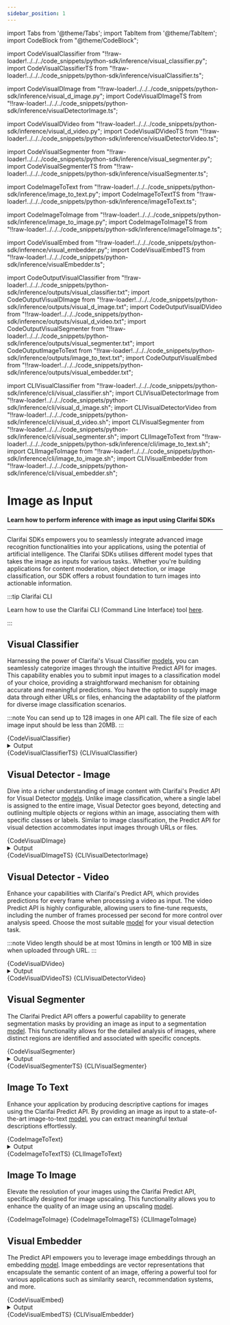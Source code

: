 ```yaml
---
sidebar_position: 1
---
```



import Tabs from '@theme/Tabs';
import TabItem from '@theme/TabItem';
import CodeBlock from "@theme/CodeBlock";

import CodeVisualClassifier from "!!raw-loader!../../../code_snippets/python-sdk/inference/visual_classifier.py";
import CodeVisualClassifierTS from "!!raw-loader!../../../code_snippets/python-sdk/inference/visualClassifier.ts";

import CodeVisualDImage from "!!raw-loader!../../../code_snippets/python-sdk/inference/visual_d_image.py";
import CodeVisualDImageTS from "!!raw-loader!../../../code_snippets/python-sdk/inference/visualDetectorImage.ts";

import CodeVisualDVideo from "!!raw-loader!../../../code_snippets/python-sdk/inference/visual_d_video.py";
import CodeVisualDVideoTS from "!!raw-loader!../../../code_snippets/python-sdk/inference/visualDetectorVideo.ts";

import CodeVisualSegmenter from "!!raw-loader!../../../code_snippets/python-sdk/inference/visual_segmenter.py";
import CodeVisualSegmenterTS from "!!raw-loader!../../../code_snippets/python-sdk/inference/visualSegmenter.ts";

import CodeImageToText from "!!raw-loader!../../../code_snippets/python-sdk/inference/image_to_text.py";
import CodeImageToTextTS from "!!raw-loader!../../../code_snippets/python-sdk/inference/imageToText.ts";

import CodeImageToImage from "!!raw-loader!../../../code_snippets/python-sdk/inference/image_to_image.py";
import CodeImageToImageTS from "!!raw-loader!../../../code_snippets/python-sdk/inference/imageToImage.ts";

import CodeVisualEmbed from "!!raw-loader!../../../code_snippets/python-sdk/inference/visual_embedder.py";
import CodeVisualEmbedTS from "!!raw-loader!../../../code_snippets/python-sdk/inference/visualEmbedder.ts";

import CodeOutputVisualClassifier from "!!raw-loader!../../../code_snippets/python-sdk/inference/outputs/visual_classifier.txt";
import CodeOutputVisualDImage from "!!raw-loader!../../../code_snippets/python-sdk/inference/outputs/visual_d_image.txt";
import CodeOutputVisualDVideo from "!!raw-loader!../../../code_snippets/python-sdk/inference/outputs/visual_d_video.txt";
import CodeOutputVisualSegmenter from "!!raw-loader!../../../code_snippets/python-sdk/inference/outputs/visual_segmenter.txt";
import CodeOutputImageToText from "!!raw-loader!../../../code_snippets/python-sdk/inference/outputs/image_to_text.txt";
import CodeOutputVisualEmbed from "!!raw-loader!../../../code_snippets/python-sdk/inference/outputs/visual_embedder.txt";

import CLIVisualClassifier from "!!raw-loader!../../../code_snippets/python-sdk/inference/cli/visual_classifier.sh";
import CLIVisualDetectorImage from "!!raw-loader!../../../code_snippets/python-sdk/inference/cli/visual_d_image.sh";
import CLIVisualDetectorVideo from "!!raw-loader!../../../code_snippets/python-sdk/inference/cli/visual_d_video.sh";
import CLIVisualSegmenter from "!!raw-loader!../../../code_snippets/python-sdk/inference/cli/visual_segmenter.sh";
import CLIImageToText from "!!raw-loader!../../../code_snippets/python-sdk/inference/cli/image_to_text.sh";
import CLIImageToImage from "!!raw-loader!../../../code_snippets/python-sdk/inference/cli/image_to_image.sh";
import CLIVisualEmbedder from "!!raw-loader!../../../code_snippets/python-sdk/inference/cli/visual_embedder.sh";


# Image as Input

**Learn how to perform inference with image as input using Clarifai SDKs**
<hr />

Clarifai SDKs empowers you to seamlessly integrate advanced image recognition functionalities into your applications, using the potential of artificial intelligence. The Clarifai SDKs utilises different model types that takes the image as inputs for various tasks.. Whether you're building applications for content moderation, object detection, or image classification, our SDK offers a robust foundation to turn images into actionable information. 

:::tip Clarifai CLI 

Learn how to use the Clarifai CLI (Command Line Interface) tool [here](https://docs.clarifai.com/sdk/cli).

:::

## Visual Classifier

Harnessing the power of Clarifai's Visual Classifier [models](https://clarifai.com/explore/models?page=1&perPage=24&filterData=%5B%7B%22field%22%3A%22model_type_id%22%2C%22value%22%3A%5B%22visual-classifier%22%5D%7D%5D), you can seamlessly categorize images through the intuitive Predict API for images. This capability enables you to submit input images to a classification model of your choice, providing a straightforward mechanism for obtaining accurate and meaningful predictions. You have the option to supply image data through either URLs or files, enhancing the adaptability of the platform for diverse image classification scenarios.


:::note
You can send up to 128 images in one API call. The file size of each image input should be less than 20MB.
:::




<Tabs>
<TabItem value="python" label="Python">
    <CodeBlock className="language-python">{CodeVisualClassifier}</CodeBlock>
    <details>
  <summary>Output</summary>
    <CodeBlock className="language-text">{CodeOutputVisualClassifier}</CodeBlock>
</details> 
</TabItem>
<TabItem value="typescript" label="Typescript">
    <CodeBlock className="language-typescript">{CodeVisualClassifierTS}</CodeBlock>
</TabItem>

<TabItem value="bash" label="Bash">
    <CodeBlock className="language-bash">{CLIVisualClassifier}</CodeBlock>
</TabItem>

</Tabs>





## Visual Detector - Image

Dive into a richer understanding of image content with Clarifai's Predict API for Visual Detector [models](https://clarifai.com/explore/models?page=1&perPage=24&filterData=%5B%7B%22field%22%3A%22model_type_id%22%2C%22value%22%3A%5B%22visual-detector%22%5D%7D%5D). Unlike image classification, where a single label is assigned to the entire image, Visual Detector goes beyond, detecting and outlining multiple objects or regions within an image, associating them with specific classes or labels. Similar to image classification, the Predict API for visual detection accommodates input images through URLs or files.


<Tabs>
<TabItem value="python" label="Python">
    <CodeBlock className="language-python">{CodeVisualDImage}</CodeBlock>
    <details>
  <summary>Output</summary>
    <CodeBlock className="language-text">{CodeOutputVisualDImage}</CodeBlock>
</details> 
</TabItem>
<TabItem value="typescript" label="Typescript">
    <CodeBlock className="language-typescript">{CodeVisualDImageTS}</CodeBlock>
</TabItem>

<TabItem value="bash" label="Bash">
    <CodeBlock className="language-bash">{CLIVisualDetectorImage}</CodeBlock>
</TabItem>

</Tabs>






## Visual Detector - Video

Enhance your capabilities with Clarifai's Predict API, which provides predictions for every frame when processing a video as input. The video Predict API is highly configurable, allowing users to fine-tune requests, including the number of frames processed per second for more control over analysis speed. Choose the most suitable [model](https://clarifai.com/explore/models?filterData=%5B%7B%22field%22%3A%22model_type_id%22%2C%22value%22%3A%5B%22visual-detector%22%5D%7D%5D&page=2&perPage=24) for your visual detection task.

:::note
Video length should be at most 10mins in length or 100 MB in size when uploaded through URL.
:::

<Tabs>
<TabItem value="python" label="Python">
    <CodeBlock className="language-python">{CodeVisualDVideo}</CodeBlock>
    <details>
  <summary>Output</summary>
    <CodeBlock className="language-text">{CodeOutputVisualDVideo}</CodeBlock>
</details> 
</TabItem>
<TabItem value="typescript" label="Typescript">
    <CodeBlock className="language-typescript">{CodeVisualDVideoTS}</CodeBlock>
</TabItem>

<TabItem value="bash" label="Bash">
    <CodeBlock className="language-bash">{CLIVisualDetectorVideo}</CodeBlock>
</TabItem>

</Tabs>





## Visual Segmenter

The Clarifai Predict API offers a powerful capability to generate segmentation masks by providing an image as input to a segmentation [model](https://clarifai.com/explore/models?page=1&perPage=24&filterData=%5B%7B%22field%22%3A%22model_type_id%22%2C%22value%22%3A%5B%22visual-segmenter%22%5D%7D%5D). This functionality allows for the detailed analysis of images, where distinct regions are identified and associated with specific concepts.


<Tabs>
<TabItem value="python" label="Python">
    <CodeBlock className="language-python">{CodeVisualSegmenter}</CodeBlock>
    <details>
  <summary>Output</summary>
    <CodeBlock className="language-text">{CodeOutputVisualSegmenter}</CodeBlock>
</details> 
</TabItem>
<TabItem value="typescript" label="Typescript">
    <CodeBlock className="language-typescript">{CodeVisualSegmenterTS}</CodeBlock>
</TabItem>
<TabItem value="bash" label="Bash">
    <CodeBlock className="language-bash">{CLIVisualSegmenter}</CodeBlock>
</TabItem>

</Tabs>



## Image To Text

Enhance your application by producing descriptive captions for images using the Clarifai Predict API. By providing an image as input to a state-of-the-art image-to-text [model](https://clarifai.com/explore/models?page=1&perPage=24&filterData=%5B%7B%22field%22%3A%22model_type_id%22%2C%22value%22%3A%5B%22image-to-text%22%5D%7D%5D), you can extract meaningful textual descriptions effortlessly.


<Tabs>
<TabItem value="python" label="Python">
    <CodeBlock className="language-python">{CodeImageToText}</CodeBlock>
    <details>
  <summary>Output</summary>
    <CodeBlock className="language-text">{CodeOutputImageToText}</CodeBlock>
</details> 
</TabItem>
<TabItem value="typescript" label="Typescript">
    <CodeBlock className="language-typescript">{CodeImageToTextTS}</CodeBlock>
</TabItem>
<TabItem value="bash" label="Bash">
    <CodeBlock className="language-bash">{CLIImageToText}</CodeBlock>
</TabItem>

</Tabs>





## Image To Image

Elevate the resolution of your images using the Clarifai Predict API, specifically designed for image upscaling. This functionality allows you to enhance the quality of an image using an upscaling [model](https://clarifai.com/explore/models?page=1&perPage=24&filterData=%5B%7B%22field%22%3A%22model_type_id%22%2C%22value%22%3A%5B%22image-to-image%22%5D%7D%5D).

<Tabs>
<TabItem value="python" label="Python">
    <CodeBlock className="language-python">{CodeImageToImage}</CodeBlock>
</TabItem>
<TabItem value="typescript" label="Typescript">
    <CodeBlock className="language-typescript">{CodeImageToImageTS}</CodeBlock>
</TabItem>
<TabItem value="bash" label="Bash">
    <CodeBlock className="language-bash">{CLIImageToImage}</CodeBlock>
</TabItem>

</Tabs>

## Visual Embedder

The Predict API empowers you to leverage image embeddings through an embedding [model](https://clarifai.com/explore/models?page=1&perPage=24&filterData=%5B%7B%22field%22%3A%22model_type_id%22%2C%22value%22%3A%5B%22visual-embedder%22%5D%7D%5D). Image embeddings are vector representations that encapsulate the semantic content of an image, offering a powerful tool for various applications such as similarity search, recommendation systems, and more.

<Tabs>
<TabItem value="python" label="Python">
    <CodeBlock className="language-python">{CodeVisualEmbed}</CodeBlock>
    <details>
  <summary>Output</summary>
    <CodeBlock className="language-text">{CodeOutputVisualEmbed}</CodeBlock>
</details> 
</TabItem>
<TabItem value="typescript" label="Typescript">
    <CodeBlock className="language-typescript">{CodeVisualEmbedTS}</CodeBlock>
</TabItem>
<TabItem value="bash" label="Bash">
    <CodeBlock className="language-bash">{CLIVisualEmbedder}</CodeBlock>
</TabItem>

</Tabs>




